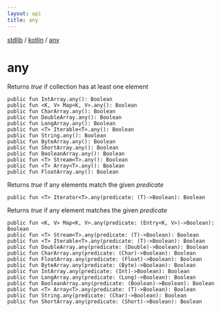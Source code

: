 ```yaml
---
layout: api
title: any
---
```

[stdlib](../index.md) / [kotlin](index.md) / [any](any.md)

# any
Returns *true* if collection has at least one element
```
public fun IntArray.any(): Boolean
public fun <K, V> Map<K, V>.any(): Boolean
public fun CharArray.any(): Boolean
public fun DoubleArray.any(): Boolean
public fun LongArray.any(): Boolean
public fun <T> Iterable<T>.any(): Boolean
public fun String.any(): Boolean
public fun ByteArray.any(): Boolean
public fun ShortArray.any(): Boolean
public fun BooleanArray.any(): Boolean
public fun <T> Stream<T>.any(): Boolean
public fun <T> Array<T>.any(): Boolean
public fun FloatArray.any(): Boolean
```
Returns *true* if any elements match the given *predicate*
```
public fun <T> Iterator<T>.any(predicate: (T)->Boolean): Boolean
```
Returns *true* if any element matches the given *predicate*
```
public fun <K, V> Map<K, V>.any(predicate: (Entry<K, V>)->Boolean): Boolean
public fun <T> Stream<T>.any(predicate: (T)->Boolean): Boolean
public fun <T> Iterable<T>.any(predicate: (T)->Boolean): Boolean
public fun DoubleArray.any(predicate: (Double)->Boolean): Boolean
public fun CharArray.any(predicate: (Char)->Boolean): Boolean
public fun FloatArray.any(predicate: (Float)->Boolean): Boolean
public fun ByteArray.any(predicate: (Byte)->Boolean): Boolean
public fun IntArray.any(predicate: (Int)->Boolean): Boolean
public fun LongArray.any(predicate: (Long)->Boolean): Boolean
public fun BooleanArray.any(predicate: (Boolean)->Boolean): Boolean
public fun <T> Array<T>.any(predicate: (T)->Boolean): Boolean
public fun String.any(predicate: (Char)->Boolean): Boolean
public fun ShortArray.any(predicate: (Short)->Boolean): Boolean
```

